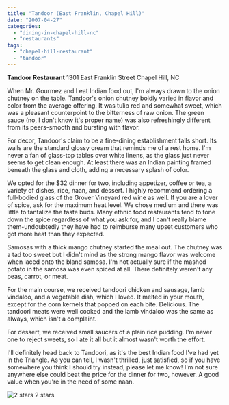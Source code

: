```yaml
---
title: "Tandoor (East Franklin, Chapel Hill)"
date: "2007-04-27"
categories:
  - "dining-in-chapel-hill-nc"
  - "restaurants"
tags:
  - "chapel-hill-restaurant"
  - "tandoor"
---
```


**Tandoor Restaurant** 1301 East Franklin Street Chapel Hill, NC

When Mr. Gourmez and I eat Indian food out, I'm always drawn to the onion chutney on the table. Tandoor's onion chutney boldly varied in flavor and color from the average offering. It was tulip red and somewhat sweet, which was a pleasant counterpoint to the bitterness of raw onion. The green sauce (no, I don't know it's proper name) was also refreshingly different from its peers-smooth and bursting with flavor.

For decor, Tandoor's claim to be a fine-dining establishment falls short. Its walls are the standard glossy cream that reminds me of a rest home. I'm never a fan of glass-top tables over white linens, as the glass just never seems to get clean enough. At least there was an Indian painting framed beneath the glass and cloth, adding a necessary splash of color.

We opted for the $32 dinner for two, including appetizer, coffee or tea, a variety of dishes, rice, naan, and dessert. I highly recommend ordering a full-bodied glass of the Grover Vineyard red wine as well. If you are a lover of spice, ask for the maximum heat level. We chose medium and there was little to tantalize the taste buds. Many ethnic food restaurants tend to tone down the spice regardless of what you ask for, and I can't really blame them-undoubtedly they have had to reimburse many upset customers who got more heat than they expected.

Samosas with a thick mango chutney started the meal out. The chutney was a tad too sweet but I didn't mind as the strong mango flavor was welcome when laced onto the bland samosa. I'm not actually sure if the mashed potato in the samosa was even spiced at all. There definitely weren't any peas, carrot, or meat.

For the main course, we received tandoori chicken and sausage, lamb vindaloo, and a vegetable dish, which I loved. It melted in your mouth, except for the corn kernels that popped on each bite. Delicious. The tandoori meats were well cooked and the lamb vindaloo was the same as always, which isn't a complaint.

For dessert, we received small saucers of a plain rice pudding. I'm never one to reject sweets, so I ate it all but it almost wasn't worth the effort.

I'll definitely head back to Tandoori, as it's the best Indian food I've had yet in the Triangle. As you can tell, I wasn't thrilled, just satisfied, so if you have somewhere you think I should try instead, please let me know! I'm not sure anywhere else could beat the price for the dinner for two, however. A good value when you're in the need of some naan.




<div class="caption">

![2 stars](http://s3.amazonaws.com/thegourmez-wpmedia/2009/02/rating_chicken11.gif "rating_chicken11") 2 stars</div>

